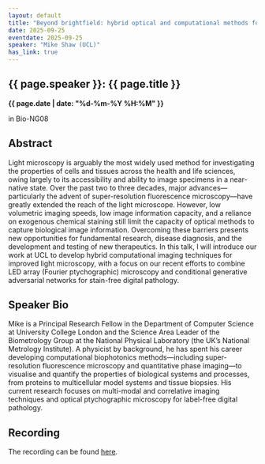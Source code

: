 ```yaml
---
layout: default
title: "Beyond brightfield: hybrid optical and computational methods for high-information-content biomedical microscopy"
date: 2025-09-25
eventdate: 2025-09-25
speaker: "Mike Shaw (UCL)"
has_link: true
---
```


## {{ page.speaker }}: {{ page.title }}

**{{ page.date | date: "%d-%m-%Y %H:%M" }}**

in Bio-NG08

## Abstract
Light microscopy is arguably the most widely used method for investigating the properties of cells and tissues across the health and life sciences, owing largely to its accessibility and ability to image specimens in a near-native state. Over the past two to three decades, major advances—particularly the advent of super-resolution fluorescence microscopy—have greatly extended the reach of the light microscope. However, low volumetric imaging speeds, low image information capacity, and a reliance on exogenous chemical staining still limit the capacity of optical methods to capture biological image information. Overcoming these barriers presents new opportunities for fundamental research, disease diagnosis, and the development and testing of new therapeutics.
In this talk, I will introduce our work at UCL to develop hybrid computational imaging techniques for improved light microscopy, with a focus on our recent efforts to combine LED array (Fourier ptychographic) microscopy and conditional generative adversarial networks for stain-free digital pathology.

## Speaker Bio
Mike is a Principal Research Fellow in the Department of Computer Science at University College London and the Science Area Leader of the Biometrology Group at the National Physical Laboratory (the UK’s National Metrology Institute). A physicist by background,
 he has spent his career developing computational biophotonics methods—including super-resolution fluorescence microscopy and quantitative phase imaging—to visualise and quantify the properties of biological systems and processes, from proteins to multicellular
 model systems and tissue biopsies. His current research focuses on multi-modal and correlative imaging techniques and optical ptychographic microscopy for label-free digital pathology.

## Recording
The recording can be found [here](https://bham-ac-uk.zoom.us/rec/share/3BeQ2BmIfIA0IRBI0kW7yK7_2ZMWJffDOdzNc2WMQx5ik3kZfmeDS0reLGGFdRo.sqTzL7PUbEx0P5rc).
